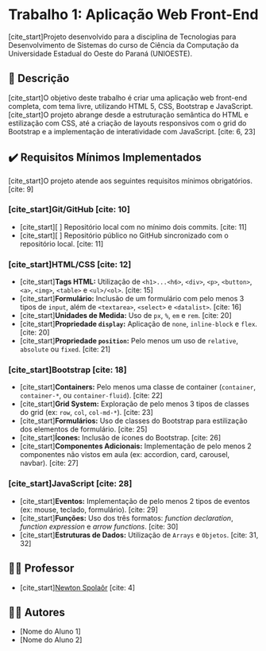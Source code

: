# Trabalho 1: Aplicação Web Front-End

[cite_start]Projeto desenvolvido para a disciplina de Tecnologias para Desenvolvimento de Sistemas do curso de Ciência da Computação da Universidade Estadual do Oeste do Paraná (UNIOESTE). 

## 📝 Descrição

[cite_start]O objetivo deste trabalho é criar uma aplicação web front-end completa, com tema livre, utilizando HTML 5, CSS, Bootstrap e JavaScript.  [cite_start]O projeto abrange desde a estruturação semântica do HTML e estilização com CSS, até a criação de layouts responsivos com o grid do Bootstrap e a implementação de interatividade com JavaScript. [cite: 6, 23]

## ✔️ Requisitos Mínimos Implementados

[cite_start]O projeto atende aos seguintes requisitos mínimos obrigatórios. [cite: 9]

### [cite_start]**Git/GitHub** [cite: 10]

* [cite_start][ ] Repositório local com no mínimo dois commits. [cite: 11]
* [cite_start][ ] Repositório público no GitHub sincronizado com o repositório local. [cite: 11]

### [cite_start]**HTML/CSS** [cite: 12]

* [cite_start]**Tags HTML:** Utilização de `<h1>...<h6>`, `<div>`, `<p>`, `<button>`, `<a>`, `<img>`, `<table>` e `<ul>/<ol>`. [cite: 15]
* [cite_start]**Formulário:** Inclusão de um formulário com pelo menos 3 tipos de `input`, além de `<textarea>`, `<select>` e `<datalist>`. [cite: 16]
* [cite_start]**Unidades de Medida:** Uso de `px`, `%`, `em` e `rem`. [cite: 20]
* [cite_start]**Propriedade `display`:** Aplicação de `none`, `inline-block` e `flex`. [cite: 20]
* [cite_start]**Propriedade `position`:** Pelo menos um uso de `relative`, `absolute` ou `fixed`. [cite: 21]

### [cite_start]**Bootstrap** [cite: 18]

* [cite_start]**Containers:** Pelo menos uma classe de container (`container`, `container-*`, ou `container-fluid`). [cite: 22]
* [cite_start]**Grid System:** Exploração de pelo menos 3 tipos de classes do grid (ex: `row`, `col`, `col-md-*`). [cite: 23]
* [cite_start]**Formulários:** Uso de classes do Bootstrap para estilização dos elementos de formulário. [cite: 25]
* [cite_start]**Ícones:** Inclusão de ícones do Bootstrap. [cite: 26]
* [cite_start]**Componentes Adicionais:** Implementação de pelo menos 2 componentes não vistos em aula (ex: accordion, card, carousel, navbar). [cite: 27]

### [cite_start]**JavaScript** [cite: 28]

* [cite_start]**Eventos:** Implementação de pelo menos 2 tipos de eventos (ex: mouse, teclado, formulário). [cite: 29]
* [cite_start]**Funções:** Uso dos três formatos: *function declaration*, *function expression* e *arrow functions*. [cite: 30]
* [cite_start]**Estruturas de Dados:** Utilização de `Arrays` e `Objetos`. [cite: 31, 32]

## 🧑‍🏫 Professor

* [cite_start][Newton Spolaôr](https://github.com/newtonspolaor) [cite: 4]

## 👨‍💻 Autores

* [Nome do Aluno 1]
* [Nome do Aluno 2]
